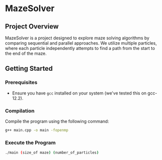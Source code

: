 # MazeSolver

## Project Overview
MazeSolver is a project designed to explore maze solving algorithms by comparing sequential and parallel approaches. We utilize multiple particles, where each particle independently attempts to find a path from the start to the end of the maze.

## Getting Started

### Prerequisites
- Ensure you have `gcc` installed on your system (we've tested this on gcc-12.2).

### Compilation
Compile the program using the following command:
```bash
g++ main.cpp -o main -fopenmp
```

### Execute the Program

```bash
./main (size_of maze) (number_of_particles)
```
